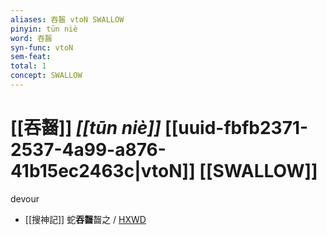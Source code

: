 ```yaml
---
aliases: 吞齧 vtoN SWALLOW
pinyin: tūn niè
word: 吞齧
syn-func: vtoN
sem-feat: 
total: 1
concept: SWALLOW 
---
```

# [[吞齧]] *[[tūn niè]]*  [[uuid-fbfb2371-2537-4a99-a876-41b15ec2463c|vtoN]] [[SWALLOW]]
devour
 - [[搜神記]] 蛇**吞齧**齧之 / [HXWD](https://hxwd.org/textview.html?location=KR3l0099_tls_019-1a.21)